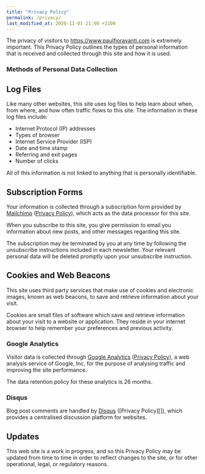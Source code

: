 ```yaml
---
title: "Privacy Policy"
permalink: /privacy/
last_modified_at: 2020-11-01 21:00 +1100
---
```


The privacy of visitors to <https://www.paulfioravanti.com> is extremely important.
This Privacy Policy outlines the types of personal information that is received
and collected through this site and how it is used.

### Methods of Personal Data Collection

## Log Files

Like many other websites, this site uses log files to help learn about when,
from where, and how often traffic flows to this site. The information in these
log files include:

- Internet Protocol (IP) addresses
- Types of browser
- Internet Service Provider (ISP)
- Date and time stamp
- Referring and exit pages
- Number of clicks

All of this information is not linked to anything that is personally
identifiable.

## Subscription Forms

Your information is collected through a subscription form provided by
[Mailchimp][] ([Privacy Policy][Mailchimp Privacy Policy]), which acts as the
data processor for this site.

When you subscribe to this site, you give permission to email you information
about new posts, and other messages regarding this site.

The subscription may be terminated by you at any time by following the
unsubscribe instructions included in each newsletter. Your relevant personal
data will be deleted promptly upon your unsubscribe instruction.

## Cookies and Web Beacons

This site uses third party services that make use of cookies and electronic
images, known as web beacons, to save and retrieve information about your visit.

Cookies are small files of software which save and retrieve information about
your visit to a website or application. They reside in your internet browser to
help remember your preferences and previous activity.

### Google Analytics

Visitor data is collected through [Google Analytics][]
([Privacy Policy][Google Analytics Privacy Policy]), a web analysis service of
Google, Inc, for the purpose of analysing traffic and improving the site
performance.

The data retention policy for these analytics is 26 months.

### Disqus

Blog post comments are handled by [Disqus][] ([Privacy Policy][]), which
provides a centralised discussion platform for websites.

## Updates

This web site is a work in progress, and so this Privacy Policy may be updated
from time to time in order to reflect changes to the site, or for other
operational, legal, or regulatory reasons.

[Disqus]: https://disqus.com/
[Disqus Privacy Policy]: https://help.disqus.com/en/articles/1717103-disqus-privacy-policy
[Google Analytics]: https://analytics.google.com/analytics/web/
[Google Analytics Privacy Policy]: https://policies.google.com/privacy
[Mailchimp]: https://mailchimp.com/
[Mailchimp Privacy Policy]: https://mailchimp.com/legal/privacy/
